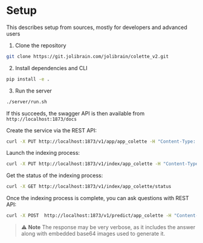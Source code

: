 # Setup

This describes setup from sources, mostly for developers and advanced users

1. Clone the repository

```bash
git clone https://git.jolibrain.com/jolibrain/colette_v2.git
```

2. Install dependencies and CLI

```bash
pip install -e .
```

3. Run the server
```bash
./server/run.sh
```
If this succeeds, the swagger API is then available from `http://localhost:1873/docs`

Create the service via the REST API:

```bash
curl -X PUT http://localhost:1873/v1/app/app_colette -H "Content-Type: application/json" -d @apps/app_colette/create_app.json
```

Launch the indexing process:

```bash
curl -X PUT http://localhost:1873/v1/index/app_colette -H "Content-Type: application/json" -d @apps/app_colette/index_app.json
```

Get the status of the indexing process:

```bash
curl -X GET http://localhost:1873/v1/index/app_colette/status
```

Once the indexing process is complete, you can ask questions with REST API:

```bash
curl -X POST  http://localhost:1873/v1/predict/app_colette -H "Content-Type: application/json" -d @apps/app_colette/query_app.json
```

> ⚠️ **Note**
> The response may be very verbose, as it includes the answer along with embedded base64 images used to generate it.
